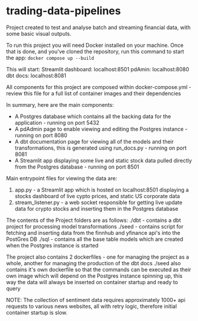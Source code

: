 # trading-data-pipelines
Project created to test and analyse batch and streaming financial data, with some basic visual outputs.

To run this project you will need Docker installed on your machine. Once that is done, and you've cloned the repository, run this command to start the app:
`docker compose up --build`

This will start:
Streamlit dashboard: localhost:8501
pdAmin: localhost:8080
dbt docs: localhost:8081

All components for this project are composed within docker-compose.yml - review this file for a full list of container images and their dependencies

In summary, here are the main components:
- A Postgres database which contains all the backing data for the application - running on port 5432
- A pdAdmin page to enable viewing and editing the Postgres instance - running on port 8080
- A dbt documentation page for viewing all of the models and their transformations, this is generated using run_docs.py - running on port 8081
- A Streamlit app displaying some live and static stock data pulled directly from the Postgres database - running on port 8501

Main entrypoint files for viewing the data are:
1. app.py - a Streamlit app which is hosted on localhost:8501 displaying a stocks dashboard of live cypto prices, and static US corporate data
2. stream_listener.py - a web socket responsible for getting live update data for crypto stocks and inserting them in the Postgres database

The contents of the Project folders are as follows:
./dbt - contains a dbt project for processing model transformations
./seed - contains script for fetching and inserting data from the finnhub and yfinance api's into the PostGres DB
./sql - contains all the base table models which are created when the Postgres instance is started

The project also contains 2 dockerfiles - one for managing the project as a whole, another for managing the production of the dbt docs
./seed also contains it's own dockerfile so that the commands can be executed as their own image which will depend on the Postgres instance spinning up, this way the data will always be inserted on container startup and ready to query

NOTE: The collection of sentiment data requires approximately 1000+ api requests to various news websites, all with retry logic, therefore initial container startup is slow.